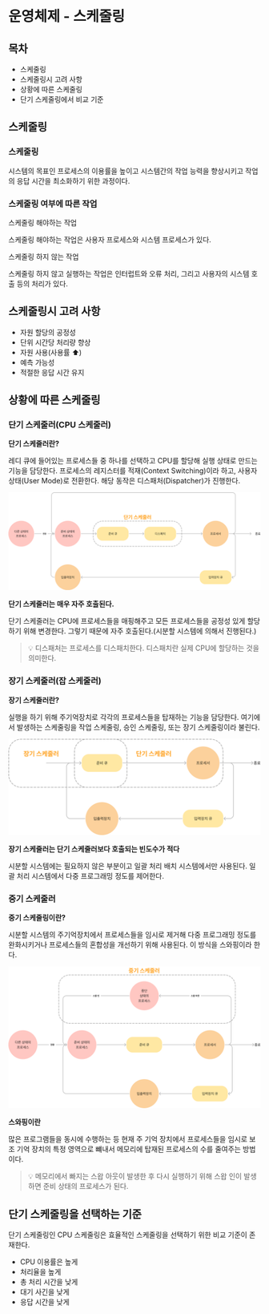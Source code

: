 # 운영체제 - 스케줄링

## 목차

- 스케줄링
- 스케줄링시 고려 사항
- 상황에 따른 스케줄링
- 단기 스케줄링에서 비교 기준

## 스케줄링

### 스케줄링

시스템의 목표인 프로세스의 이용률을 높이고 시스템간의 작업 능력을 향상시키고 작업의 응답 시간을 최소화하기 위한 과정이다.

### 스케줄링 여부에 따른 작업

스케줄링 해야하는 작업

스케줄링 해야하는 작업은 사용자 프로세스와 시스템 프로세스가 있다.

스케줄링 하지 않는 작업

스케줄링 하지 않고 실행하는 작업은 인터럽트와 오류 처리, 그리고 사용자의 시스템 호출 등의 처리가 있다.

## 스케줄링시 고려 사항

- 자원 할당의 공정성
- 단위 시간당 처리량 향상
- 자원 사용(사용률 ⬆️)
- 예측 가능성
- 적절한 응답 시간 유지

## 상황에 따른 스케줄링

### 단기 스케줄러(CPU 스케줄러)

**단기 스케줄러란?**

레디 큐에 들어있는 프로세스들 중 하나를 선택하고 CPU를 할당해 실행 상태로 만드는 기능을 담당한다. 프로세스의 레지스터를 적재(Context Switching)이라 하고, 사용자 상태(User Mode)로 전환한다. 해당 동작은 디스패처(Dispatcher)가 진행한다. 

![Untitled](images/0.png)

**단기 스케줄러는 매우 자주 호출된다.**

단기 스케줄러는 CPU에 프로세스들을 매핑해주고 모든 프로세스들을 공정성 있게 할당하기 위해 변경한다. 그렇기 때문에 자주 호출된다.(시분할 시스템에 의해서 진행된다.)

> 💡 디스패처는 프로세스를 디스패치한다. 디스패치란 실제 CPU에 할당하는 것을 의미한다.

### 장기 스케줄러(잡 스케줄러)

**장기 스케줄러란?**

실행을 하기 위해 주기억장치로 각각의 프로세스들을 탑재하는 기능을 담당한다. 여기에서 발생하는 스케줄링을 작업 스케줄링, 승인 스케줄링, 또는 장기 스케줄링이라 불린다.

![Untitled](images/1.png)

**장기 스케줄러는 단기 스케줄러보다 호출되는 빈도수가 적다**

시분할 시스템에는 필요하지 않은 부분이고 일괄 처리 배치 시스템에서만 사용된다. 일괄 처리 시스템에서 다중 프로그래밍 정도를 제어한다.

### 중기 스케줄러

**중기 스케줄링이란?**

시분할 시스템의 주기억장치에서 프로세스들을 임시로 제거해 다중 프로그래밍 정도를 완화시키거나 프로세스들의 혼합성을 개선하기 위해 사용된다. 이 방식을 스와핑이라 한다.

![Untitled](images/2.png)

**스와핑이란**

많은 프로그램들을 동시에 수행하는 등 현재 주 기억 장치에서 프로세스들을 임시로 보조 기억 장치의 특정 영역으로 뺴내서 메모리에 탑재된 프로세스의 수를 줄여주는 방법이다.

> 💡 메모리에서 빠지는 스왑 아웃이 발생한 후 다시 실행하기 위해 스왑 인이 발생하면 준비 상태의 프로세스가 된다.

## 단기 스케줄링을 선택하는 기준

단기 스케줄링인 CPU 스케줄링은 효율적인 스케줄링을 선택하기 위한 비교 기준이 존재한다.

- CPU 이용률은 높게
- 처리율을 높게
- 총 처리 시간을 낮게
- 대기 사긴을 낮게
- 응답 시간을 낮게
